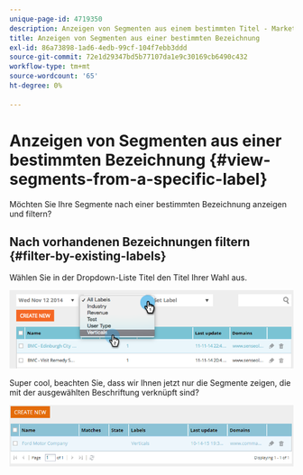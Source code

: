 ```yaml
---
unique-page-id: 4719350
description: Anzeigen von Segmenten aus einem bestimmten Titel - Marketo Docs - Produktdokumentation
title: Anzeigen von Segmenten aus einer bestimmten Bezeichnung
exl-id: 86a73898-1ad6-4edb-99cf-104f7ebb3ddd
source-git-commit: 72e1d29347bd5b77107da1e9c30169cb6490c432
workflow-type: tm+mt
source-wordcount: '65'
ht-degree: 0%

---
```


# Anzeigen von Segmenten aus einer bestimmten Bezeichnung {#view-segments-from-a-specific-label}

Möchten Sie Ihre Segmente nach einer bestimmten Bezeichnung anzeigen und filtern?

## Nach vorhandenen Bezeichnungen filtern {#filter-by-existing-labels}

Wählen Sie in der Dropdown-Liste Titel den Titel Ihrer Wahl aus.

![](assets/image2014-11-26-13-3a44-3a23.png)

Super cool, beachten Sie, dass wir Ihnen jetzt nur die Segmente zeigen, die mit der ausgewählten Beschriftung verknüpft sind?

![](assets/image2015-10-14-16-3a31-3a52.png)
